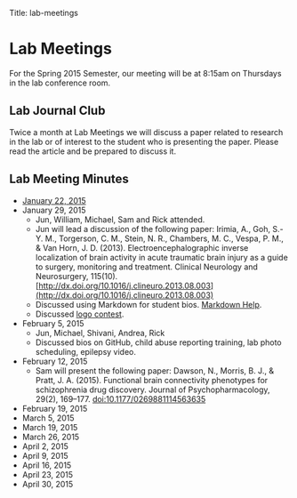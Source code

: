 Title: lab-meetings

# Lab Meetings

For the Spring 2015 Semester, our meeting will be at 8:15am on Thursdays in the lab conference room. 

## Lab Journal Club

Twice a month at Lab Meetings we will discuss a paper related to research in the lab or of interest to the student who is presenting the paper. Please read the article and be prepared to discuss it.

## Lab Meeting Minutes

- [January 22, 2015](https://github.com/gilmore-lab/mtg-minutes/blob/master/2015-01-22.md)  
- January 29, 2015
    - Jun, William, Michael, Sam and Rick attended.
    - Jun will lead a discussion of the following paper: Irimia, A., Goh, S.-Y. M., Torgerson, C. M., Stein, N. R., Chambers, M. C., Vespa, P. M., & Van Horn, J. D. (2013). Electroencephalographic inverse localization of brain activity in acute traumatic brain injury as a guide to surgery, monitoring and treatment. Clinical Neurology and Neurosurgery, 115(10). [http://dx.doi.org/10.1016/j.clineuro.2013.08.003](http://dx.doi.org/10.1016/j.clineuro.2013.08.003)
    - Discussed using Markdown for student bios. [Markdown Help](https://help.github.com/articles/markdown-basics/).
    - Discussed [logo contest](https://app.asana.com/0/24984362312919/24984362312933).
- February 5, 2015
    - Jun, Michael, Shivani, Andrea, Rick 
    - Discussed bios on GitHub, child abuse reporting training, lab photo scheduling, epilepsy video.
- February 12, 2015
    - Sam will present the following paper: Dawson, N., Morris, B. J., & Pratt, J. A. (2015). Functional brain connectivity phenotypes for schizophrenia drug discovery. Journal of Psychopharmacology, 29(2), 169–177. [doi:10.1177/0269881114563635](http://jop.sagepub.com/content/29/2/169.full)
- February 19, 2015  
- March 5, 2015  
- March 19, 2015  
- March 26, 2015  
- April 2, 2015  
- April 9, 2015  
- April 16, 2015  
- April 23, 2015  
- April 30, 2015





